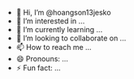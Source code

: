 - 👋 Hi, I’m @hoangson13jesko
- 👀 I’m interested in ...
- 🌱 I’m currently learning ...
- 💞️ I’m looking to collaborate on ...
- 📫 How to reach me ...
- 😄 Pronouns: ...
- ⚡ Fun fact: ...

<!---
hoangson13jesko/hoangson13jesko is a ✨ special ✨ repository because its `README.md` (this file) appears on your GitHub profile.
You can click the Preview link to take a look at your changes.
--->
